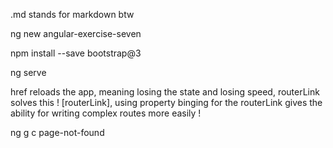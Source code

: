 .md stands for markdown btw

ng new angular-exercise-seven

npm install --save bootstrap@3

ng serve

href reloads the app, meaning losing the state and losing speed, routerLink solves this !
[routerLink], using property binging for the routerLink gives the ability for writing complex routes more easily !

ng g c page-not-found